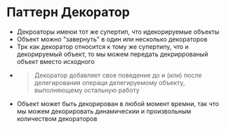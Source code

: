 Паттерн Декоратор
=====================

* Декроаторы имеюи тот же супертип, что идекорируемые объекты
* Объект можно "завернуть" в один или несколько декораторов
* Трк как декоратор относится к тому же супертипу, что и декорируемый объект, то мы можем передать декриррованый объект вместо исходного
* > Декоратор добавляет свое поведение до и (или) после делегирования операци делегируемому объекту, выполняющему остальную работу
* Объект может быть декорирован в любой момент времни, так что мы можем декорировать динамическии и произвольным количеством декораторов